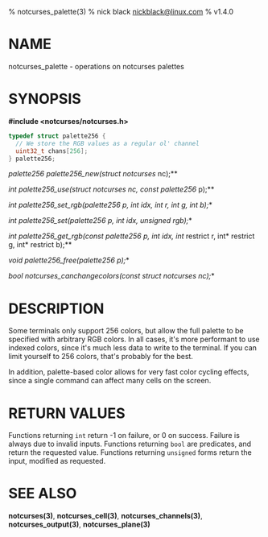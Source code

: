 % notcurses_palette(3)
% nick black <nickblack@linux.com>
% v1.4.0

# NAME

notcurses_palette - operations on notcurses palettes

# SYNOPSIS

**#include <notcurses/notcurses.h>**

```c
typedef struct palette256 {
  // We store the RGB values as a regular ol' channel
  uint32_t chans[256];
} palette256;
```

**palette256* palette256_new(struct notcurses* nc);**

**int palette256_use(struct notcurses* nc, const palette256* p);**

**int palette256_set_rgb(palette256* p, int idx, int r, int g, int b);**

**int palette256_set(palette256* p, int idx, unsigned rgb);**

**int palette256_get_rgb(const palette256* p, int idx, int* restrict r, int* restrict g, int* restrict b);**

**void palette256_free(palette256* p);**

**bool notcurses_canchangecolors(const struct notcurses* nc);**

# DESCRIPTION

Some terminals only support 256 colors, but allow the full palette to be
specified with arbitrary RGB colors. In all cases, it's more performant to use
indexed colors, since it's much less data to write to the terminal. If you can
limit yourself to 256 colors, that's probably for the best.

In addition, palette-based color allows for very fast color cycling effects,
since a single command can affect many cells on the screen.

# RETURN VALUES

Functions returning `int` return -1 on failure, or 0 on success. Failure is
always due to invalid inputs. Functions returning `bool` are predicates, and
return the requested value. Functions returning `unsigned` forms return the
input, modified as requested.

# SEE ALSO

**notcurses(3)**,
**notcurses_cell(3)**,
**notcurses_channels(3)**,
**notcurses_output(3)**,
**notcurses_plane(3)**
